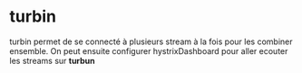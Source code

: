 # turbin 

turbin permet de se  connecté à plusieurs stream à la fois pour les combiner ensemble.  On peut ensuite configurer hystrixDashboard pour aller ecouter les streams sur **turbun**
 

